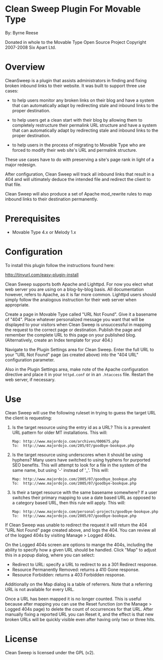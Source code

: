 # Clean Sweep Plugin For Movable Type

By: Byrne Reese <byrne at majordojo dot com>

Donated in whole to the Movable Type Open Source Project
Copyright 2007-2008 Six Apart Ltd. 

# Overview

CleanSweep is a plugin that assists administrators in finding and fixing
broken inbound links to their website. It was built to support three use
cases:

* to help users monitor any broken links on their blog and have a system that
  can automatically adapt by redirecting stale and inbound links to the proper
  destination.

* to help users get a clean start with their blog by allowing them to
  completely restructure their permalink URL structure and have a system that
  can automatically adapt by redirecting stale and inbound links to the proper
  destination.

* to help users in the process of migrating to Movable Type who are forced to
  modify their web site's URL and permalink structure.

These use cases have to do with preserving a site's page rank in light of a
major redesign.

After configuration, Clean Sweep will track all inbound links that result in a
404 and will ultimately deduce the intended file and redirect the client to
that file.

Clean Sweep will also produce a set of Apache mod_rewrite rules to map inbound
links to their destination permanently.


# Prerequisites

* Movable Type 4.x or Melody 1.x


# Configuration

To install this plugin follow the instructions found here:

http://tinyurl.com/easy-plugin-install

Clean Sweep supports both Apache and Lighttpd. For now you elect what web
server you are using on a blog-by-blog basis. All documentation however,
refers to Apache, as it is far more common. Lighttpd users should simply
follow the analogous instruction for their web server when appropriate.

Create a page in Movable Type called "URL Not Found". Give it a basename of
"404". Place whatever personalized message you want that will be displayed to
your visitors when Clean Sweep is unsuccessful in mapping the request to the
correct page or destination. Publish the page and remember the complete URL to
this page on your published blog. (Alternatively, create an Index template for
your 404.)

Navigate to the Plugin Settings area for Clean Sweep. Enter the full URL to
your "URL Not Found" page (as created above) into the "404 URL" configuration
parameter.

Also in the Plugin Settings area, make note of the Apache configuration
directive and place it in your `httpd.conf` or in an `.htaccess` file. Restart
the web server, if necessary.


# Use

Clean Sweep will use the following ruleset in trying to guess the target URL
the client is requesting:

1. Is the target resource using the entry id as a URL? This is a prevalent URL
pattern for older MT installations. This will:

       Map: http://www.majordojo.com/archives/000675.php
       To:  http://www.majordojo.com/205/07/goodbye-bookque.php

2. Is the target resource using underscores when it should be using hyphens?
Many users have switched to using hyphens for purported SEO benefits. This
will attempt to look for a file in the system of the same name, but using '-'
instead of '_'. This will:

       Map: http://www.majordojo.com/2005/07/goodbye_bookque.php
       To:  http://www.majordojo.com/2005/07/goodbye-bookque.php

3. Is their a target resource with the same basename somewhere? If a user
switches their primary mapping to use a date based URL as opposed to a
category based URL, then this rule will apply. This will:

       Map: http://www.majordojo.com/personal-projects/goodbye-bookque.php
       To:  http://www.majordojo.com/2005/07/goodbye-bookque.php

If Clean Sweep was unable to redirect the request it will return the 404 "URL
Not Found" page created above, and logs the 404. You can review all of the
logged 404s by visiting Manage > Logged 404s.

On the Logged 404s screen are options to mange the 404s, including the ability
to specify how a given URL should be handled. Click "Map" to adjust this in a
popup dialog, where you can select:

* Redirect to URL: specify a URL to redirect to as a 301 Redirect response.
* Resource Permanently Removed: returns a 410 Gone response.
* Resource Forbidden: returns a 403 Forbidden response.

Additionally on the Map dialog is a table of referrers. Note that a referring
URL is not available for every URL.

Once a URL has been mapped it is no longer counted. This is useful because
after mapping you can use the Reset function (on the Manage > Logged 404s
page) to delete the count of occurrences for that URL. After manually fixing a
reported URL you can Reset it, and the effect is that new broken URLs will be
quickly visible even after having only two or three hits.



# License

Clean Sweep is licensed under the GPL (v2).
